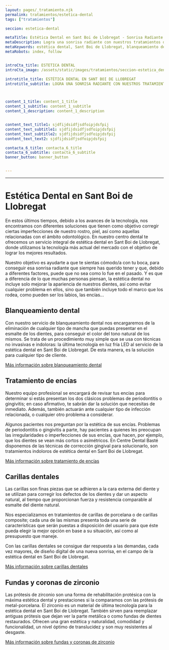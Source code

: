 ```yaml
---
layout: pages/_tratamiento.njk
permalink: tratamientos/estetica-dental
tags: ["tratamientos"]

seccion: estetica-dental

metaTitle: Estética Dental en Sant Boi de Llobregat - Sonrisa Radiante
metaDescription: Logra una sonrisa radiante con nuestros tratamientos de estética dental en Sant Boi de Llobregat. Blanqueamiento, carillas y más.
metaKeywords: estética dental, Sant Boi de Llobregat, blanqueamiento dental, carillas, encías
metaRobots: index, follow


introCta_title: ESTETICA DENTAL
introCta_image: /assets/static/images/tratamientos/seccion-estetica_dental.jpg

introtitle_title: ESTÉTICA DENTAL EN SANT BOI DE LLOBREGAT
introtitle_subtitle: LOGRA UNA SONRISA RADIANTE CON NUESTROS TRATAMIENTOS DE BLANQUEAMIENTO, CARILLAS Y MÁS.



content_1_title: content_1_title
content_1_subtitle: content_1_subtitle
content_1_description: content_1_description


content_text_title1: sjdfijdsidfjsdfoipjdsfpij
content_text_subtitle1: sjdfijdsidfjsdfoipjdsfpij
content_text_subtitle2: sjdfijdsidfjsdfoipjdsfpij
content_text_text2: sjdfijdsidfjsdfoipjdsfpij

contacta_6_title: contacta_6_title
contacta_6_subtitle: contacta_6_subtitle
banner_button: banner_button


---
```



___

# Estética Dental en Sant Boi de Llobregat

En estos últimos tiempos, debido a los avances de la tecnología, nos encontramos con diferentes soluciones que tienen como objetivo corregir ciertas imperfecciones de nuestro rostro, piel, así como aquellas relacionadas con el ámbito odontológico. En nuestro centro dental te ofrecemos un servicio integral de estética dental en Sant Boi de Llobregat, donde utilizamos la tecnología más actual del mercado con el objetivo de lograr los mejores resultados.

Nuestro objetivo es ayudarte a que te sientas cómodo/a con tu boca, para conseguir esa sonrisa radiante que siempre has querido tener y que, debido a diferentes factores, puede que no sea como lo fue en el pasado. Y es que a diferencia de lo que muchas personas piensan, la estética dental no incluye solo mejorar la apariencia de nuestros dientes, así como evitar cualquier problema en ellos, sino que también incluye todo el marco que los rodea, como pueden ser los labios, las encías...

## Blanqueamiento dental

Con nuestro servicio de blanqueamiento dental nos encargaremos de la eliminación de cualquier tipo de mancha que puedas presentar en el esmalte de los dientes, para conseguir el color del tono natural de los mismos. Se trata de un procedimiento muy simple que se usa con técnicas no invasivas e indoloras: la última tecnología en luz fría LED al servicio de la estética dental en Sant Boi de Llobregat. De esta manera, es la solución para cualquier tipo de cliente.

[Más información sobre blanqueamiento dental](#)

## Tratamiento de encías

Nuestro equipo profesional se encargará de revisar tus encías para determinar si estás presentan los dos clásicos problemas de periodontitis o gingivitis; en caso afirmativo, te sabrán dar la solución que necesitas de inmediato. Además, también actuarán ante cualquier tipo de infección relacionada, o cualquier otro problema a considerar.

Algunos pacientes nos preguntan por la estética de sus encías. Problemas de periodontitis o gingivitis a parte, hay pacientes a quienes les preocupan las irregularidades o imperfecciones de sus encías, que hacen, por ejemplo, que los dientes se vean más cortos o asimétricos. En Centre Dental Basté disponemos de las técnicas de corrección gingival para solucionarlo, son tratamientos indoloros de estética dental en Sant Boi de Llobregat.

[Más información sobre tratamiento de encías](#)

## Carillas dentales

Las carillas son finas piezas que se adhieren a la cara externa del diente y se utilizan para corregir los defectos de los dientes y dar un aspecto natural, al tiempo que proporcionan fuerza y resistencia comparable al esmalte del diente natural.

Nos especializamos en tratamientos de carillas de porcelana o de carillas composite; cada una de las mismas presenta toda una serie de características que serán puestas a disposición del usuario para que éste pueda elegir la mejor opción en base a su situación, así como al presupuesto que maneje.

Con las carillas dentales se consigue dar respuesta a las demandas, cada vez mayores, de diseño digital de una nueva sonrisa, en el campo de la estética dental en Sant Boi de Llobregat.

[Más información sobre carillas dentales](#)

## Fundas y coronas de zirconio

Las prótesis de zirconio son una forma de rehabilitación protésica con la máxima estética dental y prestaciones si la comparamos con las prótesis de metal-porcelana. El zirconio es un material de última tecnología para la estética dental en Sant Boi de Llobregat. También sirven para reemplazar antiguas prótesis que dejan ver la parte metálica o como fundas de dientes restaurados. Ofrecen una gran estética y naturalidad, comodidad y funcionalidad, un nivel óptimo de translucidez y son muy resistentes al desgaste.

[Más información sobre fundas y coronas de zirconio](#)
